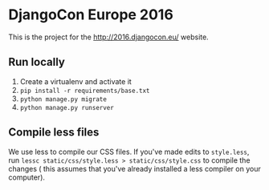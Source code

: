 # DjangoCon Europe 2016

This is the project for the http://2016.djangocon.eu/ website.

## Run locally

1. Create a virtualenv and activate it
2. `pip install -r requirements/base.txt`
3. `python manage.py migrate`
4. `python manage.py runserver`

## Compile less files

We use less to compile our CSS files. If you've made edits to `style.less`, run
`lessc static/css/style.less > static/css/style.css` to compile the changes (
this assumes that you've already installed a less compiler on your computer).
